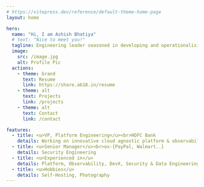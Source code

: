 ```yaml
---
# https://vitepress.dev/reference/default-theme-home-page
layout: home

hero:
  name: "Hi, I am Ashish Bhatiya"
  # text: "Nice to meet you!"
  tagline: Engineering leader seasoned in developing and operationalising cloud solutions catering to Platform, DevX, Observability, Security Engineering.
  image: 
    src: /image.jpg
    alt: Profile Pic
  actions:
    - theme: brand
      text: Resume
      link: https://share.ab18.in/resume
    - theme: alt
      text: Projects
      link: /projects
    - theme: alt
      text: Contact
      link: /contact

features:
  - title: <u>VP, Platform Engineering</u><br>HDFC Bank
    details: Working on innovative cloud agnostic platform & observability solutions
  - title: <u>Senior Manager</u><br>ex-{PayPal, Walmart..}
    details: Security Engineering
  - title: <u>Experienced in</u>
    details: Platform, Observability, DevX, Security & Data Engineering
  - title: <u>Hobbies</u>
    details: Self-Hosting, Photography
---
```


